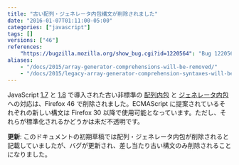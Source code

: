 ```yaml
---
title: "古い配列・ジェネレータ内包構文が削除されました"
date: "2016-01-07T01:11:00-05:00"
categories: ["javascript"]
tags: []
versions: ["46"]
references:
    "https://bugzilla.mozilla.org/show_bug.cgi?id=1220564": "Bug 1220564 - Remove legacy array/generator comprehension."
aliases:
    - "/docs/2015/array-generator-comprehensions-will-be-removed/"
    - "/docs/2015/legacy-array-generator-comprehension-syntaxes-will-be-removed/"
---
```

JavaScript [1.7](https://developer.mozilla.org/ja/docs/Web/JavaScript/New_in_JavaScript/1.7) と [1.8](https://developer.mozilla.org/ja/docs/Web/JavaScript/New_in_JavaScript/1.8) で導入された古い非標準の [配列内包](https://developer.mozilla.org/ja/docs/Web/JavaScript/Reference/Operators/Array_comprehensions) と [ジェネレータ内包](https://developer.mozilla.org/ja/docs/Web/JavaScript/Reference/Operators/Generator_comprehensions) への対応は、Firefox 46 で削除されました。ECMAScript に提案されているそれぞれの新しい構文は Firefox 30 以降で使用可能となっています。ただし、それらが標準化されるかどうかは未だ不透明です。

**更新**: このドキュメントの初期草稿では配列・ジェネレータ内包が削除されると記載していましたが、バグが更新され、差し当たり古い構文のみ削除されることになりました。
